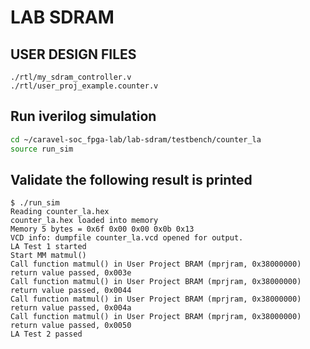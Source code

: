 # LAB SDRAM

## USER DESIGN FILES
```
./rtl/my_sdram_controller.v
./rtl/user_proj_example.counter.v
```

## Run iverilog simulation
```sh
cd ~/caravel-soc_fpga-lab/lab-sdram/testbench/counter_la
source run_sim
```

## Validate the following result is printed
```
$ ./run_sim
Reading counter_la.hex
counter_la.hex loaded into memory
Memory 5 bytes = 0x6f 0x00 0x00 0x0b 0x13
VCD info: dumpfile counter_la.vcd opened for output.
LA Test 1 started
Start MM matmul()
Call function matmul() in User Project BRAM (mprjram, 0x38000000) return value passed, 0x003e
Call function matmul() in User Project BRAM (mprjram, 0x38000000) return value passed, 0x0044
Call function matmul() in User Project BRAM (mprjram, 0x38000000) return value passed, 0x004a
Call function matmul() in User Project BRAM (mprjram, 0x38000000) return value passed, 0x0050
LA Test 2 passed

```
